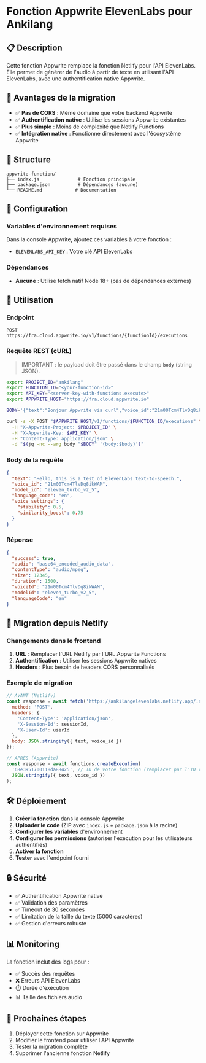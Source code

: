 # Fonction Appwrite ElevenLabs pour Ankilang

## 📋 Description

Cette fonction Appwrite remplace la fonction Netlify pour l'API ElevenLabs. Elle permet de générer de l'audio à partir de texte en utilisant l'API ElevenLabs, avec une authentification native Appwrite.

## 🚀 Avantages de la migration

- ✅ **Pas de CORS** : Même domaine que votre backend Appwrite
- ✅ **Authentification native** : Utilise les sessions Appwrite existantes
- ✅ **Plus simple** : Moins de complexité que Netlify Functions
- ✅ **Intégration native** : Fonctionne directement avec l'écosystème Appwrite

## 📁 Structure

```
appwrite-function/
├── index.js              # Fonction principale
├── package.json          # Dépendances (aucune)
└── README.md            # Documentation
```

## 🔧 Configuration

### Variables d'environnement requises

Dans la console Appwrite, ajoutez ces variables à votre fonction :

- `ELEVENLABS_API_KEY` : Votre clé API ElevenLabs

### Dépendances

- **Aucune** : Utilise fetch natif Node 18+ (pas de dépendances externes)

## 📡 Utilisation

### Endpoint

```
POST https://fra.cloud.appwrite.io/v1/functions/{functionId}/executions
```

### Requête REST (cURL)
> IMPORTANT : le payload doit être passé dans le champ **`body`** (string JSON).
```bash
export PROJECT_ID="ankilang"
export FUNCTION_ID="<your-function-id>"
export API_KEY="<server-key-with-functions.execute>"
export APPWRITE_HOST="https://fra.cloud.appwrite.io"

BODY='{"text":"Bonjour Appwrite via curl","voice_id":"21m00Tcm4TlvDq8ikWAM"}'

curl -s -X POST "$APPWRITE_HOST/v1/functions/$FUNCTION_ID/executions" \
  -H "X-Appwrite-Project: $PROJECT_ID" \
  -H "X-Appwrite-Key: $API_KEY" \
  -H "Content-Type: application/json" \
  -d "$(jq -nc --arg body "$BODY" '{body:$body}')"
```

### Body de la requête

```json
{
  "text": "Hello, this is a test of ElevenLabs text-to-speech.",
  "voice_id": "21m00Tcm4TlvDq8ikWAM",
  "model_id": "eleven_turbo_v2_5",
  "language_code": "en",
  "voice_settings": {
    "stability": 0.5,
    "similarity_boost": 0.75
  }
}
```

### Réponse

```json
{
  "success": true,
  "audio": "base64_encoded_audio_data",
  "contentType": "audio/mpeg",
  "size": 12345,
  "duration": 1500,
  "voiceId": "21m00Tcm4TlvDq8ikWAM",
  "modelId": "eleven_turbo_v2_5",
  "languageCode": "en"
}
```

## 🔄 Migration depuis Netlify

### Changements dans le frontend

1. **URL** : Remplacer l'URL Netlify par l'URL Appwrite Functions
2. **Authentification** : Utiliser les sessions Appwrite natives
3. **Headers** : Plus besoin de headers CORS personnalisés

### Exemple de migration

```javascript
// AVANT (Netlify)
const response = await fetch('https://ankilangelevenlabs.netlify.app/.netlify/functions/elevenlabs', {
  method: 'POST',
  headers: {
    'Content-Type': 'application/json',
    'X-Session-Id': sessionId,
    'X-User-Id': userId
  },
  body: JSON.stringify({ text, voice_id })
});

// APRÈS (Appwrite)
const response = await functions.createExecution(
  '68e3951700118da88425', // ID de votre fonction (remplacer par l'ID réel)
  JSON.stringify({ text, voice_id })
);
```

## 🛠️ Déploiement

1. **Créer la fonction** dans la console Appwrite
2. **Uploader le code** (ZIP avec `index.js` + `package.json` à la racine)
3. **Configurer les variables** d'environnement
4. **Configurer les permissions** (autoriser l'exécution pour les utilisateurs authentifiés)
5. **Activer la fonction**
6. **Tester** avec l'endpoint fourni

## 🔒 Sécurité

- ✅ Authentification Appwrite native
- ✅ Validation des paramètres
- ✅ Timeout de 30 secondes
- ✅ Limitation de la taille du texte (5000 caractères)
- ✅ Gestion d'erreurs robuste

## 📊 Monitoring

La fonction inclut des logs pour :
- ✅ Succès des requêtes
- ❌ Erreurs API ElevenLabs
- ⏱️ Durée d'exécution
- 📊 Taille des fichiers audio

## 🎯 Prochaines étapes

1. Déployer cette fonction sur Appwrite
2. Modifier le frontend pour utiliser l'API Appwrite
3. Tester la migration complète
4. Supprimer l'ancienne fonction Netlify
